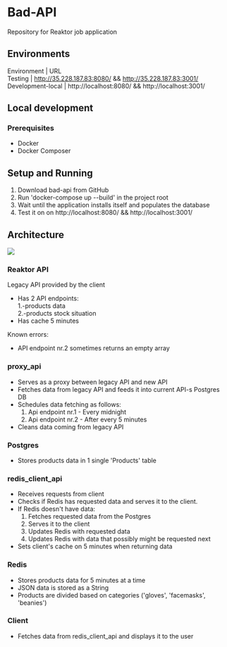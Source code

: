 # Bad-API
Repository for Reaktor job application

## Environments
Environment | URL  
Testing | http://35.228.187.83:8080/ && http://35.228.187.83:3001/  
Development-local | http://localhost:8080/ && http://localhost:3001/

## Local development
### Prerequisites
* Docker
* Docker Composer

## Setup and Running
  1. Download bad-api from GitHub
  2. Run 'docker-compose up --build' in the project root
  3. Wait until the application installs itself and populates the database
  4. Test it on on http://localhost:8080/ && http://localhost:3001/

## Architecture
<img src="https://bad-api.s3.eu-north-1.amazonaws.com/architecture.png" />

### Reaktor API
Legacy API provided by the client
* Has 2 API endpoints:  
  1.-products data  
  2.-products stock situation  
* Has cache 5 minutes  

Known errors:
* API endpoint nr.2 sometimes returns an empty array

### proxy_api
* Serves as a proxy between legacy API and new API
* Fetches data from legacy API and feeds it into current API-s Postgres DB
* Schedules data fetching as follows: 
    1. Api endpoint nr.1 - Every midnight
    <!-- TODO: Change into - During workdays from 6-17 a clock, after every 5 minutes. -->
    2. Api endpoint nr.2 - After every 5 minutes
* Cleans data coming from legacy API

### Postgres
* Stores products data in 1 single 'Products' table

<!-- TODO: change name into 'client_api' -->
### redis_client_api
* Receives requests from client
* Checks if Redis has requested data and serves it to the client. 
* If Redis doesn't have data:
    1. Fetches requested data from the Postgres
    2. Serves it to the client
    3. Updates Redis with requested data
    4. Updates Redis with data that possibly might be requested next
* Sets client's cache on 5 minutes when returning data

### Redis
* Stores products data for 5 minutes at a time
* JSON data is stored as a String
* Products are divided based on categories ('gloves', 'facemasks', 'beanies')

### Client
* Fetches data from redis_client_api and displays it to the user

